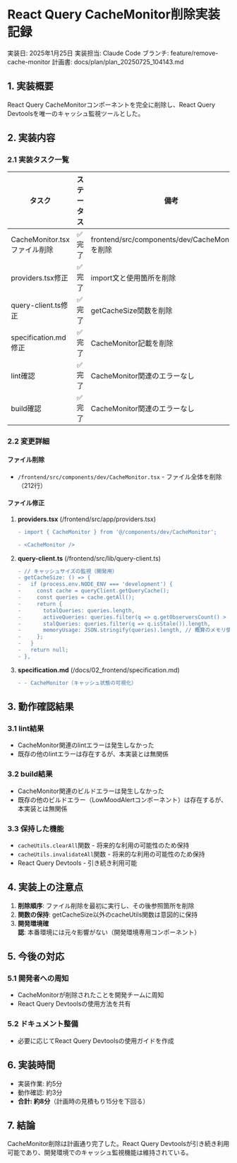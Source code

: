 # React Query CacheMonitor削除実装記録

実装日: 2025年1月25日
実装担当: Claude Code
ブランチ: feature/remove-cache-monitor
計画書: docs/plan/plan_20250725_104143.md

## 1. 実装概要

React Query CacheMonitorコンポーネントを完全に削除し、React Query Devtoolsを唯一のキャッシュ監視ツールとした。

## 2. 実装内容

### 2.1 実装タスク一覧

| タスク | ステータス | 備考 |
|--------|------------|------|
| CacheMonitor.tsxファイル削除 | ✅ 完了 | frontend/src/components/dev/CacheMonitor.tsx を削除 |
| providers.tsx修正 | ✅ 完了 | import文と使用箇所を削除 |
| query-client.ts修正 | ✅ 完了 | getCacheSize関数を削除 |
| specification.md修正 | ✅ 完了 | CacheMonitor記載を削除 |
| lint確認 | ✅ 完了 | CacheMonitor関連のエラーなし |
| build確認 | ✅ 完了 | CacheMonitor関連のエラーなし |

### 2.2 変更詳細

#### ファイル削除
- `/frontend/src/components/dev/CacheMonitor.tsx` - ファイル全体を削除（212行）

#### ファイル修正

1. **providers.tsx** (/frontend/src/app/providers.tsx)
   ```diff
   - import { CacheMonitor } from '@/components/dev/CacheMonitor';
   
   - <CacheMonitor />
   ```

2. **query-client.ts** (/frontend/src/lib/query-client.ts)
   ```diff
   - // キャッシュサイズの監視（開発用）
   - getCacheSize: () => {
   -   if (process.env.NODE_ENV === 'development') {
   -     const cache = queryClient.getQueryCache();
   -     const queries = cache.getAll();
   -     return {
   -       totalQueries: queries.length,
   -       activeQueries: queries.filter(q => q.getObserversCount() > 0).length,
   -       stalQueries: queries.filter(q => q.isStale()).length,
   -       memoryUsage: JSON.stringify(queries).length, // 概算のメモリ使用量
   -     };
   -   }
   -   return null;
   - },
   ```

3. **specification.md** (/docs/02_frontend/specification.md)
   ```diff
   - - CacheMonitor（キャッシュ状態の可視化）
   ```

## 3. 動作確認結果

### 3.1 lint結果
- CacheMonitor関連のlintエラーは発生しなかった
- 既存の他のlintエラーは存在するが、本実装とは無関係

### 3.2 build結果
- CacheMonitor関連のビルドエラーは発生しなかった
- 既存の他のビルドエラー（LowMoodAlertコンポーネント）は存在するが、本実装とは無関係

### 3.3 保持した機能
- `cacheUtils.clearAll`関数 - 将来的な利用の可能性のため保持
- `cacheUtils.invalidateAll`関数 - 将来的な利用の可能性のため保持
- React Query Devtools - 引き続き利用可能

## 4. 実装上の注意点

1. **削除順序**: ファイル削除を最初に実行し、その後参照箇所を削除
2. **関数の保持**: getCacheSize以外のcacheUtils関数は意図的に保持
3. **開発環境確認**: 本番環境には元々影響がない（開発環境専用コンポーネント）

## 5. 今後の対応

### 5.1 開発者への周知
- CacheMonitorが削除されたことを開発チームに周知
- React Query Devtoolsの使用方法を共有

### 5.2 ドキュメント整備
- 必要に応じてReact Query Devtoolsの使用ガイドを作成

## 6. 実装時間

- 実装作業: 約5分
- 動作確認: 約3分
- **合計: 約8分**（計画時の見積もり15分を下回る）

## 7. 結論

CacheMonitor削除は計画通り完了した。React Query Devtoolsが引き続き利用可能であり、開発環境でのキャッシュ監視機能は維持されている。